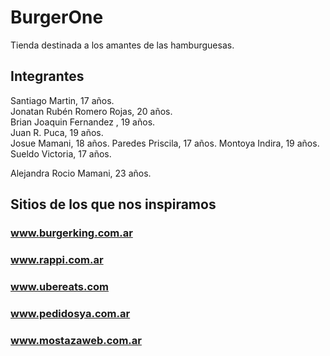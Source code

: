# BurgerOne
Tienda destinada a los amantes de las hamburguesas.

## Integrantes
Santiago Martin, 17 años.  
Jonatan Rubén Romero Rojas, 20 años.  
Brian Joaquin Fernandez , 19 años.  
Juan R. Puca, 19 años.  
Josue Mamani, 18 años.
Paredes Priscila, 17 años.
Montoya Indira, 19 años.
Sueldo Victoria, 17 años.

Alejandra Rocio Mamani, 23 años.


## Sitios de los que nos inspiramos
### www.burgerking.com.ar

### www.rappi.com.ar

### www.ubereats.com

### www.pedidosya.com.ar

### www.mostazaweb.com.ar
